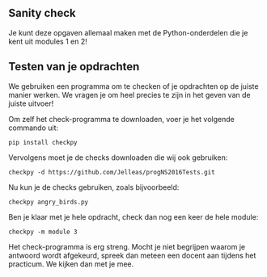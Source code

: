 ## Sanity check

Je kunt deze opgaven allemaal maken met de Python-onderdelen die je kent uit modules 1 en 2!

## Testen van je opdrachten

We gebruiken een programma om te checken of je opdrachten op de juiste manier werken. We vragen je om heel precies te zijn in het geven van de juiste uitvoer!

Om zelf het check-programma te downloaden, voer je het volgende commando uit:

	pip install checkpy

Vervolgens moet je de checks downloaden die wij ook gebruiken:

	checkpy -d https://github.com/Jelleas/progNS2016Tests.git

Nu kun je de checks gebruiken, zoals bijvoorbeeld:

	checkpy angry_birds.py

Ben je klaar met je hele opdracht, check dan nog een keer de hele module:

	checkpy -m module 3

Het check-programma is erg streng. Mocht je niet begrijpen waarom je antwoord wordt afgekeurd, spreek dan meteen een docent aan tijdens het practicum. We kijken dan met je mee.
